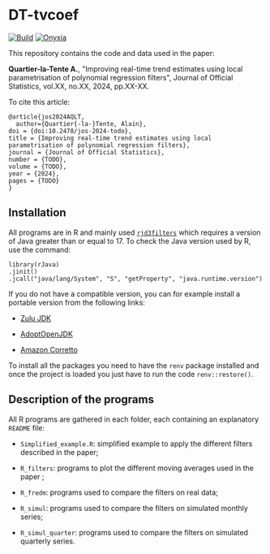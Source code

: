 

# DT-tvcoef

[![Build](https://github.com/AQLT/dt-tvcoef/workflows/Dockerize/badge.svg)](https://hub.docker.com/repository/docker/aqlt/dt-tvcoef)
[![Onyxia](https://img.shields.io/badge/Launch-Datalab-orange?logo=R)](https://datalab.sspcloud.fr/launcher/ide/rstudio?autoLaunch=false&service.image.custom.enabled=true&service.image.pullPolicy=%C2%ABAlways%C2%BB&service.image.custom.version=%C2%ABaqlt%2Fdt-tvcoef%3Alatest%C2%BB&init.personalInit=%C2%ABhttps%3A%2F%2Fraw.githubusercontent.com%2Faqlt%2Fdt-tvcoef%2Fmaster%2F.github%2Fsetup_onyxia.sh%C2%BB)

This repository contains the code and data used in the paper:

**Quartier-la-Tente A.**, "Improving real-time trend estimates using local parametrisation of polynomial regression filters", Journal of Official Statistics, vol.XX, no.XX, 2024, pp.XX-XX.


To cite this article:

```
@article{jos2024AQLT,
  author={Quartier{-la-}Tente, Alain},
doi = {doi:10.2478/jos-2024-todo},
title = {Improving real-time trend estimates using local parametrisation of polynomial regression filters},
journal = {Journal of Official Statistics},
number = {TODO},
volume = {TODO},
year = {2024},
pages = {TODO}
}

```

## Installation

All programs are in R and mainly used [`rjd3filters`](https://github.com/rjdverse/rjd3filters) which requires a version of Java greater than or equal to 17.
To check the Java version used by R, use the command:

```{r, eval=FALSE}
library(rJava)
.jinit()
.jcall("java/lang/System", "S", "getProperty", "java.runtime.version")
```

If you do not have a compatible version, you can for example install a portable version from the following links:

- [Zulu JDK](https://www.azul.com/downloads/#zulu)

- [AdoptOpenJDK](https://adoptopenjdk.net/)

- [Amazon Corretto](https://aws.amazon.com/corretto/)

To install all the packages you need to have the `renv` package installed and once the project is loaded you just have to run the code `renv::restore()`.


## Description of the programs

All R programs are gathered in each folder, each containing an explanatory `README` file:

- `Simplified_example.R`: simplified example to apply the different filters described in the paper;

- `R_filters`: programs to plot the different moving averages used in the paper ;

- `R_fredm`: programs used to compare the filters on real data;

- `R_simul`: programs used to compare the filters on simulated monthly series;

- `R_simul_quarter`: programs used to compare the filters on simulated quarterly series.
